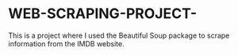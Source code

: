 # WEB-SCRAPING-PROJECT-
This is a project where I used the Beautiful Soup package to scrape information from the IMDB website.
